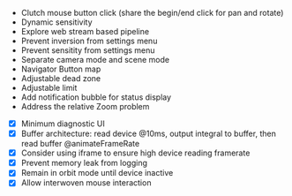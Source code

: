 - Clutch mouse button click (share the begin/end click for pan and rotate)
- Dynamic sensitivity
- Explore web stream based pipeline
- Prevent inversion from settings menu
- Prevent sensitity from settings menu
- Separate camera mode and scene mode
- Navigator Button map
- Adjustable dead zone
- Adjustable limit
- Add notification bubble for status display
- Address the relative Zoom problem

- [x] Minimum diagnostic UI
- [x] Buffer architecture: read device @10ms, output integral to buffer, then read buffer @animateFrameRate
- [x] Consider using iframe to ensure high device reading framerate
- [x] Prevent memory leak from logging
- [x] Remain in orbit mode until device inactive
- [x] Allow interwoven mouse interaction

